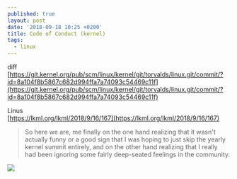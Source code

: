 ```yaml
---
published: true
layout: post
date: '2018-09-18 10:25 +0200'
title: Code of Conduct (kernel)
tags:
  - linux
---
```

diff  
[https://git.kernel.org/pub/scm/linux/kernel/git/torvalds/linux.git/commit/?id=8a104f8b5867c682d994ffa7a74093c54469c11f](https://git.kernel.org/pub/scm/linux/kernel/git/torvalds/linux.git/commit/?id=8a104f8b5867c682d994ffa7a74093c54469c11f)  

Linus  
[https://lkml.org/lkml/2018/9/16/167](https://lkml.org/lkml/2018/9/16/167)

> So here we are, me finally on the one hand realizing that it wasn't
actually funny or a good sign that I was hoping to just skip the
yearly kernel summit entirely, and on the other hand realizing that I
really had been ignoring some fairly deep-seated feelings in the
community.

![](https://upload.wikimedia.org/wikipedia/en/5/5e/Linus_van_Pelt.gif)